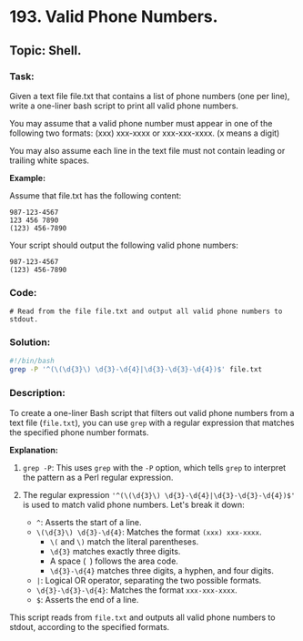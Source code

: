 # 193. Valid Phone Numbers.

## Topic: Shell.

### Task:

Given a text file file.txt that contains a list of phone numbers (one per line), write a one-liner bash script 
to print all valid phone numbers.

You may assume that a valid phone number must appear in one of the following two formats: (xxx) xxx-xxxx or xxx-xxx-xxxx. 
(x means a digit)

You may also assume each line in the text file must not contain leading or trailing white spaces.

**Example:**

Assume that file.txt has the following content:
```
987-123-4567
123 456 7890
(123) 456-7890
```
Your script should output the following valid phone numbers:
```
987-123-4567
(123) 456-7890
```

### Code:
```
# Read from the file file.txt and output all valid phone numbers to stdout.
```

### Solution:

```bash
#!/bin/bash
grep -P '^(\(\d{3}\) \d{3}-\d{4}|\d{3}-\d{3}-\d{4})$' file.txt

```


### Description: 

To create a one-liner Bash script that filters out valid phone numbers from a text file (`file.txt`), you can use `grep` 
with a regular expression that matches the specified phone number formats. 

**Explanation:**

1. `grep -P`: This uses `grep` with the `-P` option, which tells `grep` to interpret the pattern as a Perl regular expression.

2. The regular expression `'^(\(\d{3}\) \d{3}-\d{4}|\d{3}-\d{3}-\d{4})$'` is used to match valid phone numbers. Let's break it down:

   - `^`: Asserts the start of a line.
   - `\(\d{3}\) \d{3}-\d{4}`: Matches the format `(xxx) xxx-xxxx`.
     - `\(` and `\)` match the literal parentheses.
     - `\d{3}` matches exactly three digits.
     - A space (` `) follows the area code.
     - `\d{3}-\d{4}` matches three digits, a hyphen, and four digits.
   - `|`: Logical OR operator, separating the two possible formats.
   - `\d{3}-\d{3}-\d{4}`: Matches the format `xxx-xxx-xxxx`.
   - `$`: Asserts the end of a line.

This script reads from `file.txt` and outputs all valid phone numbers to stdout, according to the specified formats.


